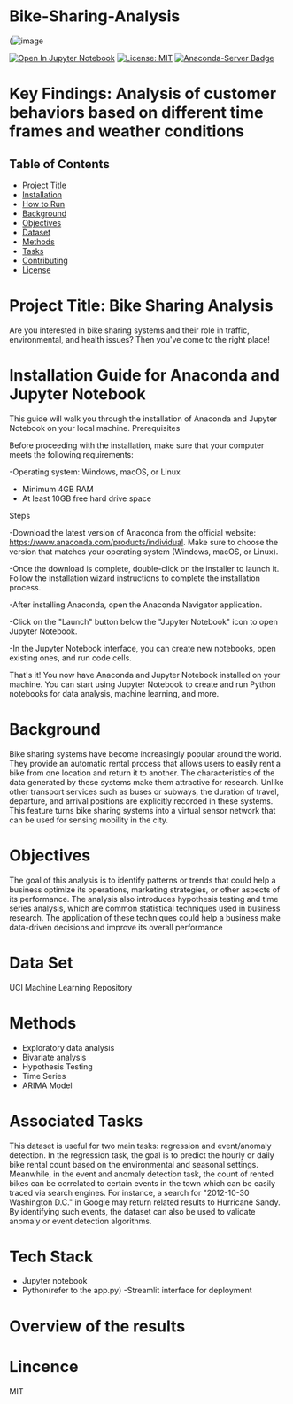 # Bike-Sharing-Analysis

(![image](https://user-images.githubusercontent.com/104657679/235465643-08187fa2-909d-4957-af8e-30303a204dc0.png)

[![Open In Jupyter Notebook](https://img.shields.io/badge/Open%20in-Jupyter%20Notebook-blue)](https://mybinder.org/v2/gh/username/repo/master?filepath=notebook.ipynb)     [![License: MIT](https://img.shields.io/badge/License-MIT-yellow.svg)](https://opensource.org/licenses/MIT) [![Anaconda-Server Badge](https://anaconda.org/anaconda/python/badges/version.svg)](https://anaconda.org/anaconda/python)

# Key Findings: Analysis of customer behaviors based on different time frames and weather conditions
## Table of Contents

- [Project Title](#project-title)
- [Installation](#installation)
- [How to Run](#how-to-run)
- [Background](#background)
- [Objectives](#objectives)
- [Dataset](#dataset)
- [Methods](#methods)
- [Tasks](#tasks)
- [Contributing](#contributing)
- [License](#license)

# Project Title: Bike Sharing Analysis
Are you interested in bike sharing systems and their role in traffic, environmental, and health issues? Then you've come to the right place!

# Installation Guide for Anaconda and Jupyter Notebook

This guide will walk you through the installation of Anaconda and Jupyter Notebook on your local machine.
Prerequisites

Before proceeding with the installation, make sure that your computer meets the following requirements:

   -Operating system: Windows, macOS, or Linux
   - Minimum 4GB RAM
   - At least 10GB free hard drive space

Steps

   -Download the latest version of Anaconda from the official website: https://www.anaconda.com/products/individual. Make sure to choose the version that matches your     operating system (Windows, macOS, or Linux).

   -Once the download is complete, double-click on the installer to launch it. Follow the installation wizard instructions to complete the installation process.

   -After installing Anaconda, open the Anaconda Navigator application.

   -Click on the "Launch" button below the "Jupyter Notebook" icon to open Jupyter Notebook.

   -In the Jupyter Notebook interface, you can create new notebooks, open existing ones, and run code cells.

That's it! You now have Anaconda and Jupyter Notebook installed on your machine. You can start using Jupyter Notebook to create and run Python notebooks for data analysis, machine learning, and more.


 # Background
Bike sharing systems have become increasingly popular around the world. They provide an automatic rental process that allows users to easily rent a bike from one location and return it to another. The characteristics of the data generated by these systems make them attractive for research. Unlike other transport services such as buses or subways, the duration of travel, departure, and arrival positions are explicitly recorded in these systems. This feature turns bike sharing systems into a virtual sensor network that can be used for sensing mobility in the city.

# Objectives 
The goal of this analysis is to identify patterns or trends that could help a business optimize its operations, marketing strategies, or other aspects of its performance. The analysis also introduces hypothesis testing and time series analysis, which are common statistical techniques used in business research. The application of these techniques could help a business make data-driven decisions and improve its overall performance

# Data Set
UCI Machine Learning Repository

# Methods

- Exploratory data analysis
- Bivariate analysis
- Hypothesis Testing
- Time Series
- ARIMA Model


# Associated Tasks
This dataset is useful for two main tasks: regression and event/anomaly detection. In the regression task, the goal is to predict the hourly or daily bike rental count based on the environmental and seasonal settings. Meanwhile, in the event and anomaly detection task, the count of rented bikes can be correlated to certain events in the town which can be easily traced via search engines. For instance, a search for "2012-10-30 Washington D.C." in Google may return related results to Hurricane Sandy. By identifying such events, the dataset can also be used to validate anomaly or event detection algorithms.

# Tech Stack
- Jupyter notebook
- Python(refer to the app.py)
-Streamlit interface for deployment

# Overview of the results



# Lincence
MIT
